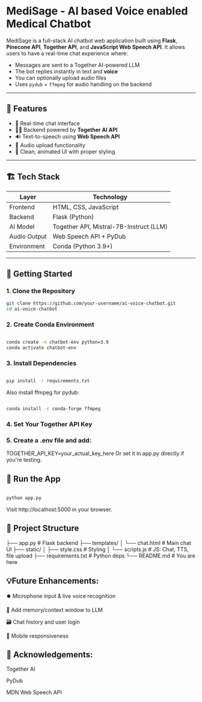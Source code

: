 # MediSage - AI based Voice enabled Medical Chatbot

MediSage is a full-stack AI chatbot web application built using **Flask**, **Pinecone API**, **Together API**, and **JavaScript Web Speech API**. It allows users to have a real-time chat experience where:

- Messages are sent to a Together AI-powered LLM
- The bot replies instantly in text and **voice**
- You can optionally upload audio files
- Uses `pydub` + `ffmpeg` for audio handling on the backend

---

## 🧠 Features

- 🔄 Real-time chat interface
- 🧑‍💻 Backend powered by **Together AI API**
- 🔊 Text-to-speech using **Web Speech API**
- 📁 Audio upload functionality
- 📜 Clean, animated UI with proper styling

---

## 🏗️ Tech Stack

| Layer        | Technology                              |
|--------------|-----------------------------------------|
| Frontend     | HTML, CSS, JavaScript                   |
| Backend      | Flask (Python)                          |
| AI Model     | Together API, Mistral-7B-Instruct (LLM) |
| Audio Output | Web Speech API + PyDub                  |
| Environment  | Conda (Python 3.9+)                     |

---

## 🚀 Getting Started

### 1. Clone the Repository

```bash
git clone https://github.com/your-username/ai-voice-chatbot.git
cd ai-voice-chatbot
```

### 2. Create Conda Environment
```bash

conda create -n chatbot-env python=3.9
conda activate chatbot-env
```

### 3. Install Dependencies
```bash

pip install -r requirements.txt
```

Also install ffmpeg for pydub:

```bash

conda install -c conda-forge ffmpeg
```

### 4. Set Your Together API Key
### 5. Create a .env file and add:

TOGETHER_API_KEY=your_actual_key_here
Or set it in app.py directly if you're testing.

## 🏃 Run the App
```bash

python app.py
```

Visit http://localhost:5000 in your browser.

## 📁 **Project Structure**

├── app.py                 # Flask backend
├── templates/
│   └── chat.html          # Main chat UI
├── static/
│   ├── style.css          # Styling
│   └── scripts.js         # JS: Chat, TTS, file upload
├── requirements.txt       # Python deps
└── README.md              # You are here




## 💡**Future Enhancements:**

⏺️ Microphone input & live voice recognition

🧠 Add memory/context window to LLM

🗃️ Chat history and user login

📱 Mobile responsiveness

## 🙌 **Acknowledgements:**

Together AI

PyDub

MDN Web Speech API


